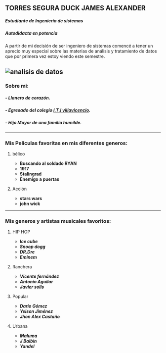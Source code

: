 ## TORRES SEGURA DUCK JAMES ALEXANDER
##### Estudiante de Ingeniería de sistemas 
##### Autodidacta en potencia 

A partir de mi decisión de ser ingeniero de sistemas comencé a tener un aprecio muy especial sobre las materias de análisis y tratamiento de datos que por primera vez estoy viendo este semestre. 

![](https://cio.com.mx/wp-content/uploads/2019/01/analitica-datos-2019.jpg "analisis de datos")
---

### Sobre mi:

##### - *Llanero de corazón.*
##### - *Egresado del colegio [I.T.I villavicencio](https://itivillavo.blogspot.com/ "blog principal").*
##### - *Hijo Mayor de una familia humilde.*

---

### Mis Peliculas favoritas en mis diferentes generos:

1. bélico
	- **Buscando al soldado RYAN** 
	- **1917**
	- **Stalingrad**
	- **Enemigo a puertas**

2. Acción
	- **stars wars**
	- **john wick** 

---

### Mis generos y artistas musicales favoritos:

1. HIP HOP
	- ***Ice cube***
	- ***Snoop dogg***
	- ***DR.Dre***
	- ***Eminem***
2. Ranchera
	- ***Vicente fernández***
	- ***Antonio Aguilar***
	- ***Javier solís***

3. Popular
	- ***Dario Gómez***
	- ***Yeison Jiménez***
	- ***Jhon Alex Castaño***
4. Urbana

	- ***Maluma***
	- ***J Balbin***
	- ***Yandel***

